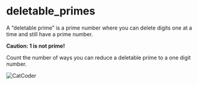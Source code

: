 # deletable_primes
  
A “deletable prime” is a prime number where
you can delete digits one at a time and still have
a prime number.  

**Caution: 1 is not prime!**  
  
  
Count the number of ways you can reduce a
deletable prime to a one digit number.
  
![CatCoder](http://i.epvpimg.com/bkvkgab.png "CatCoder")
